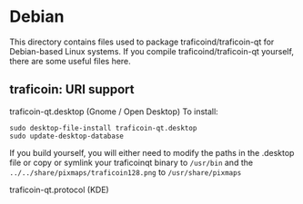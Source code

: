 
Debian
====================
This directory contains files used to package traficoind/traficoin-qt
for Debian-based Linux systems. If you compile traficoind/traficoin-qt yourself, there are some useful files here.

## traficoin: URI support ##


traficoin-qt.desktop  (Gnome / Open Desktop)
To install:

	sudo desktop-file-install traficoin-qt.desktop
	sudo update-desktop-database

If you build yourself, you will either need to modify the paths in
the .desktop file or copy or symlink your traficoinqt binary to `/usr/bin`
and the `../../share/pixmaps/traficoin128.png` to `/usr/share/pixmaps`

traficoin-qt.protocol (KDE)

